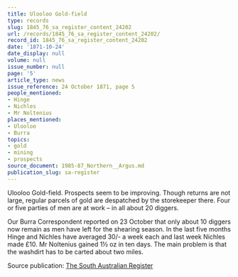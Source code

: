 ```yaml
---
title: Ulooloo Gold-field
type: records
slug: 1845_76_sa_register_content_24202
url: /records/1845_76_sa_register_content_24202/
record_id: 1845_76_sa_register_content_24202
date: '1871-10-24'
date_display: null
volume: null
issue_number: null
page: '5'
article_type: news
issue_reference: 24 October 1871, page 5
people_mentioned:
- Hinge
- Nichles
- Mr Noltenius
places_mentioned:
- Ulooloo
- Burra
topics:
- gold
- mining
- prospects
source_document: 1985-87_Northern__Argus.md
publication_slug: sa-register
---
```


Ulooloo Gold-field.  Prospects seem to be improving.  Though returns are not large, regular parcels of gold are despatched by the storekeeper there.  Four or five parties of men are at work – in all about 20 diggers.

Our Burra Correspondent reported on 23 October that only about 10 diggers now remain as men have left for the shearing season.  In the last five months Hinge and Nichles have averaged 30/- a week each and last week Nichles made £10.  Mr Noltenius gained 1½ oz in ten days.  The main problem is that the washdirt has to be carted about two miles.

Source publication: [The South Australian Register](/publications/sa-register/)
